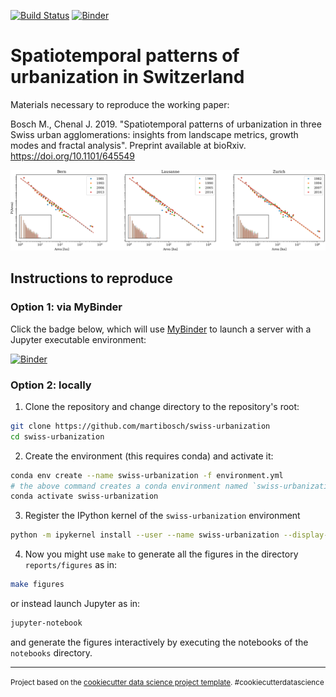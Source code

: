 [![Build Status](https://travis-ci.org/martibosch/swiss-urbanization.svg?branch=master)](https://travis-ci.org/martibosch/swiss-urbanization)
[![Binder](https://mybinder.org/badge_logo.svg)](https://mybinder.org/v2/gh/martibosch/swiss-urbanization/master?filepath=notebooks)

Spatiotemporal patterns of urbanization in Switzerland
==============================

Materials necessary to reproduce the working paper:

Bosch M., Chenal J. 2019. "Spatiotemporal patterns of urbanization in three Swiss urban agglomerations: insights from landscape metrics, growth modes and fractal analysis". Preprint available at bioRxiv. https://doi.org/10.1101/645549

![Example figure](figure.png)

## Instructions to reproduce

### Option 1: via MyBinder

Click the badge below, which will use [MyBinder](https://mybinder.org/) to launch a server with a Jupyter executable environment:

[![Binder](https://mybinder.org/badge_logo.svg)](https://mybinder.org/v2/gh/martibosch/swiss-urbanization/master?filepath=notebooks)

### Option 2: locally

1. Clone the repository and change directory to the repository's root:

```bash
git clone https://github.com/martibosch/swiss-urbanization
cd swiss-urbanization
```

2. Create the environment (this requires conda) and activate it:

```bash
conda env create --name swiss-urbanization -f environment.yml
# the above command creates a conda environment named `swiss-urbanization`
conda activate swiss-urbanization
```

3. Register the IPython kernel of the `swiss-urbanization` environment

```bash
python -m ipykernel install --user --name swiss-urbanization --display-name "Python (swiss-urbanization)"
```

4. Now you might use `make` to generate all the figures in the directory `reports/figures` as in:

```bash
make figures
```

or instead launch Jupyter as in:

```bash
jupyter-notebook
```

and generate the figures interactively by executing the notebooks of the `notebooks` directory.

------------------------------

<p><small>Project based on the <a target="_blank" href="https://drivendata.github.io/cookiecutter-data-science/">cookiecutter data science project template</a>. #cookiecutterdatascience</small></p>
